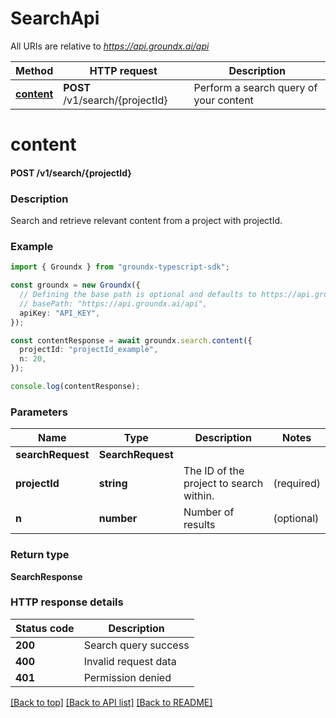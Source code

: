 # SearchApi

All URIs are relative to *https://api.groundx.ai/api*

Method | HTTP request | Description
------------- | ------------- | -------------
[**content**](SearchApi.md#content) | **POST** /v1/search/{projectId} | Perform a search query of your content


# **content**

#### **POST** /v1/search/{projectId}

### Description
Search and retrieve relevant content from a project with projectId.

### Example


```typescript
import { Groundx } from "groundx-typescript-sdk";

const groundx = new Groundx({
  // Defining the base path is optional and defaults to https://api.groundx.ai/api
  // basePath: "https://api.groundx.ai/api",
  apiKey: "API_KEY",
});

const contentResponse = await groundx.search.content({
  projectId: "projectId_example",
  n: 20,
});

console.log(contentResponse);
```


### Parameters

Name | Type | Description  | Notes
------------- | ------------- | ------------- | -------------
**searchRequest** | **SearchRequest**|  |
**projectId** | **string** | The ID of the project to search within. | (required)
**n** | **number** | Number of results | (optional)

### Return type

**SearchResponse**


### HTTP response details
| Status code | Description |
|-------------|-------------|
**200** | Search query success |
**400** | Invalid request data |
**401** | Permission denied |

[[Back to top]](#) [[Back to API list]](../README.md#documentation-for-api-endpoints) [[Back to README]](../README.md)



